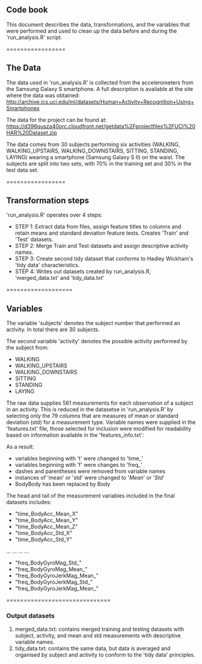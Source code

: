 ## Code book 
This document describes the data, transformations, and the variables that were performed and used to clean up the data before and during the 'run_analysis.R' script.

=================
## The Data
The data used in 'run_analysis.R' is collected from the accelerometers from the Samsung Galaxy S smartphone. A full description is available at the site where the data was obtained: http://archive.ics.uci.edu/ml/datasets/Human+Activity+Recognition+Using+Smartphones 

The data for the project can be found at: https://d396qusza40orc.cloudfront.net/getdata%2Fprojectfiles%2FUCI%20HAR%20Dataset.zip 

The data comes from 30 subjects performing six activities (WALKING, WALKING_UPSTAIRS, WALKING_DOWNSTAIRS, SITTING, STANDING, LAYING) wearing a smartphone (Samsung Galaxy S II) on the waist. The subjects are split into two sets, with 70% in the training set and 30% in the test data set.

=================
## Transformation steps
'run_analysis.R' operates over 4 steps:
* STEP 1: Extract data from files, assign feature titles to columns and retain means and standard deviation feature tests. Creates 'Train' and 'Test' datasets.
* STEP 2: Merge Train and Test datasets and assign descriptive activity names.
* STEP 3: Create second tidy dataset that conforms to Hadley Wickham's 'tidy data' characteristics.
* STEP 4: Writes out datasets created by run_analysis.R, 'merged_data.txt' and 'tidy_data.txt'

===================
## Variables
The variable 'subjects' denotes the subject number that performed an activity. In total there are 30 subjects.

The second variable 'activity' denotes the possible activity performed by the subject from:

* WALKING
* WALKING_UPSTAIRS
* WALKING_DOWNSTAIRS
* SITTING
* STANDING
* LAYING

The raw data supplies 561 measurements for each observation of a subject in an activity. This is reduced in the datasetse in 'run_analysis.R' by selecting only the 79 columns that are measures of mean or standard deviation (std) for a measurement type. Variable names were supplied in the 'features.txt' file, those selected for inclusion were modified for readability based on information available in the 'features_info.txt':

As a result:
* variables beginning with 't' were changed to 'time_'
* variables beginning with 'f' were changes to 'freq_'
* dashes and parentheses were removed from variable names
* instances of 'mean' or 'std' were changed to '_Mean_' or '_Std_'
* BodyBody has been replaced by Body

The head and tail of the measurement variables included in the final datasets includes:

* "time_BodyAcc_Mean_X"
* "time_BodyAcc_Mean_Y"
* "time_BodyAcc_Mean_Z"
* "time_BodyAcc_Std_X"
* "time_BodyAcc_Std_Y"

... ... ... ...

* "freq_BodyGyroMag_Std_"
* "freq_BodyGyroMag_Mean_"
* "freq_BodyGyroJerkMag_Mean_"
* "freq_BodyGyroJerkMag_Std_"
* "freq_BodyGyroJerkMag_Mean_"

==============================
### Output datasets

1. merged_data.txt: contains merged training and testing datasets with subject, activity, and mean and std measurements with descriptive variable names.
2. tidy_data.txt: contains the same data, but data is averaged and organised by subject and activity to conform to the 'tidy data' principles.

